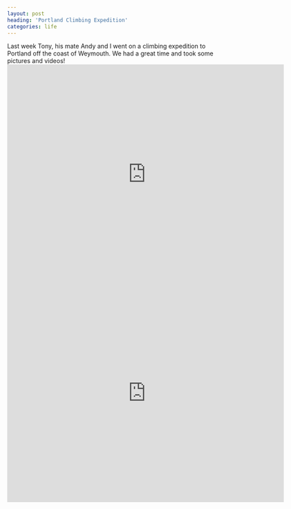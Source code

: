 ```yaml
---
layout: post
heading: 'Portland Climbing Expedition'
categories: life
---
```


Last week Tony, his mate Andy and I went on a climbing expedition to Portland off the coast of Weymouth. We had a great time and took some pictures and videos!<br> <span class="youtube"><iframe title="YouTube video player" class="youtube-player" type="text/html" width="640" height="505" src="http://www.youtube.com/embed/AesHGkPG4IY?wmode=transparent&amp;fs=1&amp;hl=en&amp;modestbranding=1&amp;iv_load_policy=3&amp;showsearch=0&amp;rel=0&amp;theme=dark" frameborder="0" allowfullscreen=""></iframe></span><br> <span class="youtube"><iframe title="YouTube video player" class="youtube-player" type="text/html" width="640" height="505" src="http://www.youtube.com/embed/rUWQCMX1qBE?wmode=transparent&amp;fs=1&amp;hl=en&amp;modestbranding=1&amp;iv_load_policy=3&amp;showsearch=0&amp;rel=0&amp;theme=dark" frameborder="0" allowfullscreen=""></iframe></span>
